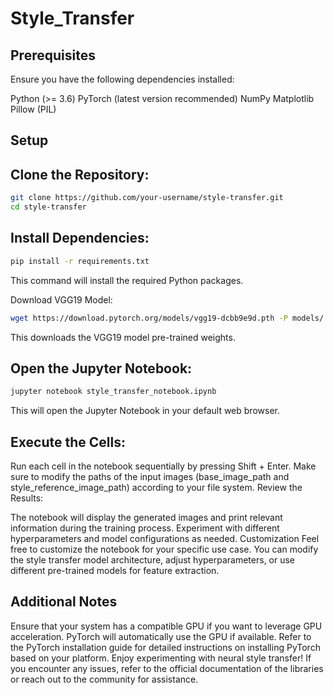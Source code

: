 # Style_Transfer
## Prerequisites
Ensure you have the following dependencies installed:

Python (>= 3.6)
PyTorch (latest version recommended)
NumPy
Matplotlib
Pillow (PIL)

## Setup
## Clone the Repository:

```bash
git clone https://github.com/your-username/style-transfer.git
cd style-transfer
```

## Install Dependencies:

```bash
pip install -r requirements.txt
```
This command will install the required Python packages.

Download VGG19 Model:

```bash
wget https://download.pytorch.org/models/vgg19-dcbb9e9d.pth -P models/
```

This downloads the VGG19 model pre-trained weights.


## Open the Jupyter Notebook:

```bash
jupyter notebook style_transfer_notebook.ipynb
```
This will open the Jupyter Notebook in your default web browser.

## Execute the Cells:

Run each cell in the notebook sequentially by pressing Shift + Enter.
Make sure to modify the paths of the input images (base_image_path and style_reference_image_path) according to your file system.
Review the Results:

The notebook will display the generated images and print relevant information during the training process.
Experiment with different hyperparameters and model configurations as needed.
Customization
Feel free to customize the notebook for your specific use case. You can modify the style transfer model architecture, adjust hyperparameters, or use different pre-trained models for feature extraction.

## Additional Notes
Ensure that your system has a compatible GPU if you want to leverage GPU acceleration. PyTorch will automatically use the GPU if available.
Refer to the PyTorch installation guide for detailed instructions on installing PyTorch based on your platform.
Enjoy experimenting with neural style transfer! If you encounter any issues, refer to the official documentation of the libraries or reach out to the community for assistance.
